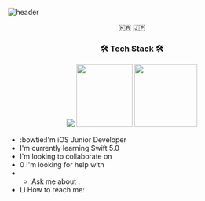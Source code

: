 ![header](https://capsule-render.vercel.app/api?type=soft&color=auto&height=150&section=header&text=kangddong&fontSize=70&animation=twinkling)

<p align="center">🇰🇷 🇯🇵</p>

<h3 align="center">🛠 Tech Stack 🛠</h3>


<div align="center">
  
<img src="https://developer.apple.com/assets/elements/icons/swift/swift-64x64_2x.png"/>
<img width="114" height="128" src="https://user-images.githubusercontent.com/50406861/147846585-01bd1f95-dc7a-4df6-a7bc-e3ab70685adc.png"/>
<img width="128" height="128" src="https://user-images.githubusercontent.com/50406861/147846635-1cfb1daa-62cd-474c-a0a6-bd6d66ac3dde.png"/>
</div>




- :bowtie:I'm iOS Junior Developer
- I'm currently learning Swift 5.0
- I'm looking to collaborate on
- 0 I'm looking for help with
- - Ask me about .
- Li How to reach me:
